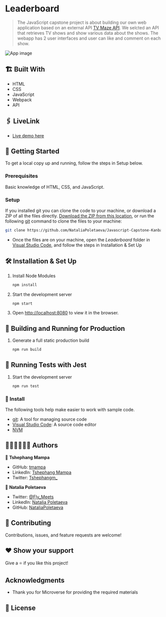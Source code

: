 # Leaderboard

> The JavaScript capstone project is about building our own web application based on an external API [TV Maze API](https://www.tvmaze.com/api). We selcted an API that retrieves TV shows and show various data about the shows. The webapp has 2 user interfaces and user can like and comment on each show.


![App image]()

## 🏗️ Built With

- HTML
- CSS
- JavaScript
- Webpack
- API

## 🖇️ LiveLink

- [Live demo here]()

## 🛫 Getting Started
To get a local copy up and running, follow the steps in Setup below.

### Prerequisites
Basic knowledge of HTML, CSS, and JavaScript.

### Setup
If you installed git you can clone the code to your machine, or download a ZIP of all the files directly.
[Download the ZIP from this location](https://github.com/NataliaPoletaeva/Javascript-Capstone-Kanban), or run the following [git](https://github.com/NataliaPoletaeva/Javascript-Capstone-Kanban.git) command to clone the files to your machine:
```bash
git clone https://github.com/NataliaPoletaeva/Javascript-Capstone-Kanban.git
```

- Once the files are on your machine, open the _Leaderboard_ folder in [Visual Studio Code](https://code.visualstudio.com/), and follow the steps in Installation & Set Up

## 🛠 Installation & Set Up

1. Install Node Modules

   ```sh
   npm install
   ```

2. Start the development server

   ```sh
   npm start
   ```

3. Open [http://localhost:8080](http://localhost:8080) to view it in the browser.

## 🚀 Building and Running for Production

1. Generate a full static production build

   ```sh
   npm run build
   ```

## 🧪 Running Tests with Jest

1. Start the development server

   ```sh
   npm run test
   ```

### 💉 Install

The following tools help make easier to work with sample code.

- [git](https://git-scm.com/downloads): A tool for managing source code
- [Visual Studio Code](https://code.visualstudio.com/): A source code editor
- [NVM](https://github.com/nvm-sh/nvm)


## 👨🏾‍💻👩🏻‍💻 Authors

👤 **Tshephang Mampa** 

- GitHub: [tmampa](https://github.com/tmampa)
- LinkedIn: [Tshephang Mampa](https://linkedin.com/tshephangmampa)
- Twitter: [Tshephangm_](https://twitter.com/tshephangm_)

👤 **Natalia Poletaeva** 

- Twitter: [@Fly_Meets](https://twitter.com/Fly_Meets)
- LinkedIn: [Natalia Poletaeva](https://www.linkedin.com/in/natalia-poletaeva-b9a5b0222/)
- GitHub: [NataliaPoletaeva](https://github.com/NataliaPoletaeva)


## 🤝 Contributing

Contributions, issues, and feature requests are welcome!


## ❤️ Show your support

Give a ⭐️ if you like this project!

## Acknowledgments

- Thank you for Microverse for providing the required materials

## 📝 License